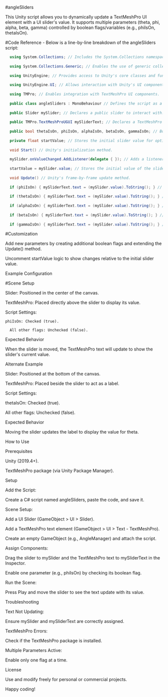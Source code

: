 #angleSliders

  This Unity script allows you to dynamically update a TextMeshPro UI element with a UI slider's value. It supports multiple parameters (theta, phi, alpha, beta, gamma) controlled by boolean flags/variables (e.g., phiIsOn,     thetaIsOn).

#Code Reference - Below is a line-by-line breakdown of the angleSliders script:
```C#
  using System.Collections; // Includes the System.Collections namespace for handling collections.
  
  using System.Collections.Generic; // Enables the use of generic collections like List<>.
  
  using UnityEngine; // Provides access to Unity's core classes and functions.
  
  using UnityEngine.UI; // Allows interaction with Unity's UI components.
  
  using TMPro; // Enables integration with TextMeshPro UI components.
  
  public class angleSliders : MonoBehaviour // Defines the script as a MonoBehaviour for attaching to GameObjects.
  
  public Slider mySlider; // Declares a public slider to interact with.
  
  public TMPro.TextMeshProUGUI mySliderText; // Declares a TextMeshPro text element to display slider values.
  
  public bool thetaIsOn, phiIsOn, alphaIsOn, betaIsOn, gammaIsOn; // Boolean flags to toggle specific parameters.
  
  private float startValue; // Stores the initial slider value for optional relative calculations.
  
  void Start() // Unity's initialization method.
  
  mySlider.onValueChanged.AddListener(delegate { }); // Adds a listener to execute code when the slider value changes.
  
  startValue = mySlider.value; // Stores the initial value of the slider.
  
  void Update() // Unity's frame-by-frame update method.
  
  if (phiIsOn) { mySliderText.text = (mySlider.value).ToString(); } // Updates the text if phiIsOn is true.
  
  if (thetaIsOn) { mySliderText.text = (mySlider.value).ToString(); } // Updates the text if thetaIsOn is true.
  
  if (alphaIsOn) { mySliderText.text = (mySlider.value).ToString(); } // Updates the text if alphaIsOn is true.
  
  if (betaIsOn) { mySliderText.text = (mySlider.value).ToString(); } // Updates the text if betaIsOn is true.
  
  if (gammaIsOn) { mySliderText.text = (mySlider.value).ToString(); } // Updates the text if gammaIsOn is true.
```
#Customization

  Add new parameters by creating additional boolean flags and extending the Update() method.
  
  Uncomment startValue logic to show changes relative to the initial slider value.
  
  Example Configuration

#Scene Setup

  Slider: Positioned in the center of the canvas.
  
  TextMeshPro: Placed directly above the slider to display its value.
  
  Script Settings:
  
    phiIsOn: Checked (true).
    
      All other flags: Unchecked (false).
  
  Expected Behavior
  
  When the slider is moved, the TextMeshPro text will update to show the slider's current value.
  
  Alternate Example
  
  Slider: Positioned at the bottom of the canvas.
  
  TextMeshPro: Placed beside the slider to act as a label.

Script Settings:

thetaIsOn: Checked (true).

All other flags: Unchecked (false).

Expected Behavior

Moving the slider updates the label to display the value for theta.

How to Use

Prerequisites

Unity (2019.4+).

TextMeshPro package (via Unity Package Manager).

Setup

Add the Script:

Create a C# script named angleSliders, paste the code, and save it.

Scene Setup:

Add a UI Slider (GameObject > UI > Slider).

Add a TextMeshPro text element (GameObject > UI > Text - TextMeshPro).

Create an empty GameObject (e.g., AngleManager) and attach the script.

Assign Components:

Drag the slider to mySlider and the TextMeshPro text to mySliderText in the Inspector.

Enable one parameter (e.g., phiIsOn) by checking its boolean flag.

Run the Scene:

Press Play and move the slider to see the text update with its value.

Troubleshooting

Text Not Updating:

Ensure mySlider and mySliderText are correctly assigned.

TextMeshPro Errors:

Check if the TextMeshPro package is installed.

Multiple Parameters Active:

Enable only one flag at a time.

License

Use and modify freely for personal or commercial projects.

Happy coding!


